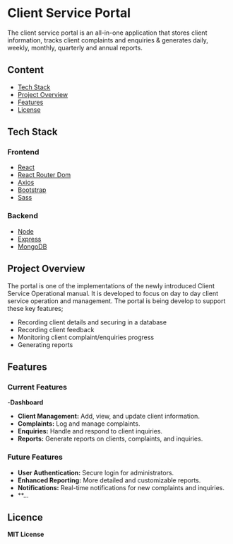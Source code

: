 # Client Service Portal
The client service portal is an all-in-one application that stores client information, tracks client complaints and enquiries & generates daily, weekly, monthly, quarterly and annual reports.

## Content
- [Tech Stack](#tech-stack)
- [Project Overview](#project-overview)
- [Features](#features)
- [License](#license)
  
## Tech Stack
### Frontend
- [React](https://reactjs.org/)
- [React Router Dom](https://reactrouter.com/)
- [Axios](https://axios-http.com/)
- [Bootstrap](https://getbootstrap.com/)
- [Sass](https://sass-lang.com/)
### Backend
- [Node](https://nodejs.org/)
- [Express](https://express.com/)
- [MongoDB](https://mongodb.com/)

## Project Overview
The portal is one of the implementations of the newly introduced Client Service Operational manual. It is developed to focus on day to day client service operation and management.
The portal is being develop to support these key features;
- Recording client details and securing in a database
- Recording client feedback
- Monitoring client complaint/enquiries progress
- Generating reports

## Features
### Current Features
-**Dashboard**
- **Client Management:** Add, view, and update client information.
- **Complaints:** Log and manage complaints.
- **Enquiries:** Handle and respond to client inquiries.
- **Reports:** Generate reports on clients, complaints, and inquiries.
### Future Features
- **User Authentication:** Secure login for administrators.
- **Enhanced Reporting:** More detailed and customizable reports.
- **Notifications:** Real-time notifications for new complaints and inquiries.
- **...

## Licence
**MIT License**
